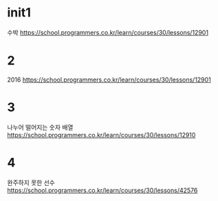 # init1
수박 https://school.programmers.co.kr/learn/courses/30/lessons/12901

# 2
2016 https://school.programmers.co.kr/learn/courses/30/lessons/12901

# 3
나누어 떨어지는 숫자 배열 https://school.programmers.co.kr/learn/courses/30/lessons/12910

# 4
완주하지 못한 선수 https://school.programmers.co.kr/learn/courses/30/lessons/42576